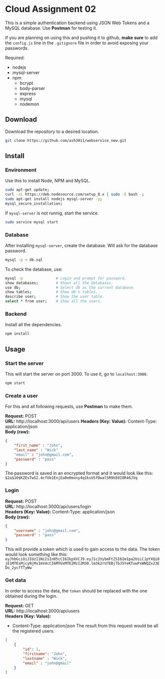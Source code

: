 # Cloud Assignment 02

This is a simple authentication backend using JSON Web Tokens and a MySQL database. Use **Postman** for testing it.  

If you are planning on using this and pushing it to github, **make sure** to add the `config.js` line in the `.gitignore` file in order to avoid exposing your passwords.  

Required:
- nodejs
- mysql-server
- npm
    - bcrypt
    - body-parser
    - express
    - mysql
    - nodemon

## Download
Download the repository to a desired location.  
```bash
git clone https://github.com/ash3011/webservice_new.git
```

## Install

### Environment

Use this to install Node, NPM and MySQL.  

```bash
sudo apt-get update;
curl -sL https://deb.nodesource.com/setup_8.x | sudo -E bash -;
sudo apt-get install nodejs mysql-server -y;
mysql_secure_installation;
```
If `mysql-server` is not runnig, start the service.

```bash
sudo service mysql start
```

### Database

After installing `mysql-server`, create the database. Will ask for the database password.

```bash
mysql -p < db.sql
```
To check the database, use:
```bash
mysql -p               # Login and prompt for password.
show databases;        # Shows all the databases.
use db;                # Select db as the current database.
show tables;           # Show db's tables.
describe user;         # Show the user table.
select * from user;    # Show all the users.
```

### Backend
Install all the dependencies.  
```bash
npm install
```
## Usage

### Start the server
This will start the server on port 3000. To use it, go to `localhost:3000`.

```bash
npm start
```
### Create a user
For this and all following requests, use **Postman** to make them.  

**Request:** POST  
**URL:** http://localhost:3000/api/users
**Headers (Key: Value):** Content-Type: application/json  
**Body (raw):**
```json
{
	"first_name" : "John",
	"last_name" : "Wick"
	"email" : "john@gmail.com",
	"password" : "pass"
}
```
The password is saved in an encrypted format and it would look like this: `$2a$10$KZEsTwSI.4cfUb1EnjEa0e0mxny4q1ksUSfDwal5R9kE0I0R46JVq`  

### Login
**Request:** POST  
**URL:** http://localhost:3000/api/users/login  
**Headers (Key: Value):** Content-Type: application/json  
**Body (raw):**
```json
{
	"username" : "john@gmail.com",
	"password" : "pass"
}
```
This will provide a token which is used to gain access to the data. The token would look something like this: `eyJhbGciOiJIUzI1NiIsInR5cCI6IkpXVCJ9.eyJ1c2VybmFtZSI6Im1pa2UiLCJpYXQiOjE1MTExMjcyNjMsImV4cCI6MTUxMTE2MzI2M30.lm3k2rU7EBjTbJ5YeKTuwPxWNQZx23EDo_2ycfTTyWw`  

### Get data
In order to access the data, the `token` should be replaced with the one obtained during the login.  

**Request:** GET  
**URL:** http://localhost:3000/api/users   
**Headers (Key: Value):**
- Content-Type: application/json
The result from this request would be all the registered users.
```json
[
    {
        "id": 1,
        "firstname": "John",
		"lastname" : "Wick",
		"email" : "john@gmail"
    }
]
```
